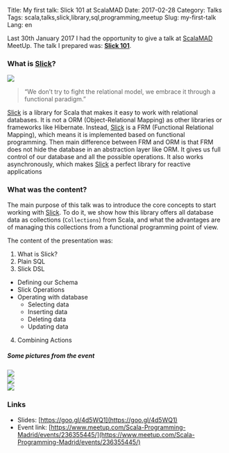 Title: My first talk: Slick 101 at ScalaMAD
Date: 2017-02-28
Category: Talks
Tags: scala,talks,slick,library,sql,programming,meetup
Slug: my-first-talk
Lang: en

Last 30th January 2017 I had the opportunity to give a talk at [ScalaMAD](https://www.meetup.com/Scala-Programming-Madrid/) MeetUp. The talk I prepared was: **[Slick 101](https://goo.gl/4d5WQ1)**.

### What is [Slick](http://slick.lightbend.com/)?

<img style="display: block; margin-left: auto; margin-right: auto" src="{static}/images/slick-101/slick-logo.png">

> “We don’t try to fight the relational model, we embrace it through a functional paradigm.”

[Slick](http://slick.lightbend.com/) is a library for Scala that makes it easy to work with relational databases. It is not a ORM (Object-Relational Mapping) as other libraries or frameworks like Hibernate. Instead, [Slick](http://slick.lightbend.com/) is a FRM (Functional Relational Mapping), which means it is implemented based on functional programming. Then main difference between FRM and ORM is that FRM does not hide the database in an abstraction layer like ORM. It gives us full control of our database and all the possible operations. It also works asynchronously, which makes [Slick](http://slick.lightbend.com/) a perfect library for reactive applications

### What was the content?

The main purpose of this talk was to introduce the core concepts to start working with [Slick](http://slick.lightbend.com/). To do it, we show how this library offers all database data as collections (`Collections`) from Scala, and what the advantages are of managing this collections from a functional programming point of view.

The content of the presentation was:

1. What is Slick?
2. Plain SQL
3. Slick DSL
  * Defining our Schema
  * Slick Operations
  * Operating with database
    * Selecting data
    * Inserting data
    * Deleting data
    * Updating data
4. Combining Actions

##### Some pictures from the event

<img style="display: block; margin-left: auto; margin-right: auto" src="{static}/images/slick-101/inserting-data.jpeg">

<img style="display: block; margin-left: auto; margin-right: auto" src="{static}/images/slick-101/inserting-data-2.jpeg">

<img style="display: block; margin-left: auto; margin-right: auto" src="{static}/images/slick-101/selecting-data.jpeg">

### Links

* Slides: [https://goo.gl/4d5WQ1](https://goo.gl/4d5WQ1)
* Event link: [https://www.meetup.com/Scala-Programming-Madrid/events/236355445/](https://www.meetup.com/Scala-Programming-Madrid/events/236355445/)
